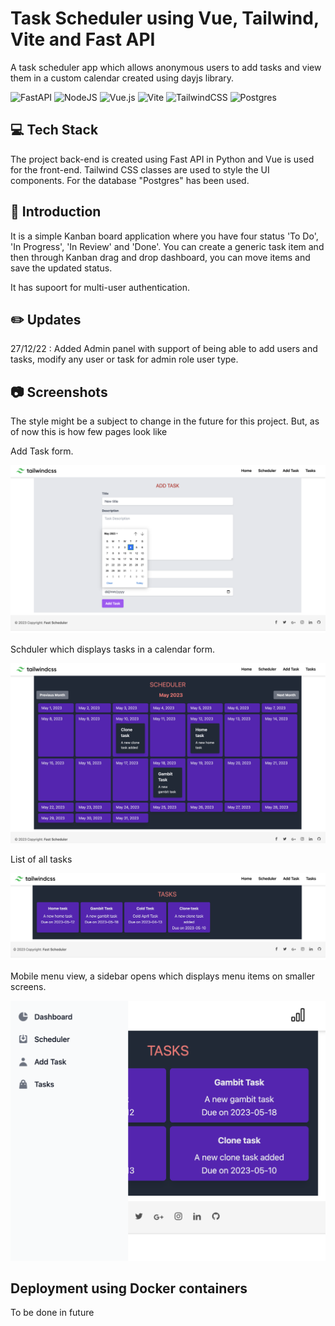# Task Scheduler using Vue, Tailwind, Vite and Fast API

A task scheduler app which allows anonymous users to add tasks and view them in a custom calendar created using dayjs library.

![FastAPI](https://img.shields.io/badge/FastAPI-005571?style=for-the-badge&logo=fastapi)
![NodeJS](https://img.shields.io/badge/node.js-6DA55F?style=for-the-badge&logo=node.js&logoColor=white)
![Vue.js](https://img.shields.io/badge/vuejs-%2335495e.svg?style=for-the-badge&logo=vuedotjs&logoColor=%234FC08D)
![Vite](https://img.shields.io/badge/vite-%23646CFF.svg?style=for-the-badge&logo=vite&logoColor=white)
![TailwindCSS](https://img.shields.io/badge/tailwindcss-%2338B2AC.svg?style=for-the-badge&logo=tailwind-css&logoColor=white)
![Postgres](https://img.shields.io/badge/postgres-%23316192.svg?style=for-the-badge&logo=postgresql&logoColor=white)

## 💻 Tech Stack 

The project back-end is created using Fast API in Python and Vue is used for the front-end. Tailwind CSS classes are used to style the UI components. For the database "Postgres" has been used.

## 📄 Introduction

It is a simple Kanban board application where you have four status 'To Do', 'In Progress', 'In Review' and 'Done'. You can create a generic task item and then through Kanban drag and drop dashboard, you can move items and save the updated status.

It has supoort for multi-user authentication.

## ✏️ Updates

27/12/22 : Added Admin panel with support of being able to add users and tasks, modify any user or task for admin role user type.

## 📷 Screenshots

The style might be a subject to change in the future for this project. But, as of now this is how few pages look like

Add Task form.

![alt text](./screenshots/add_task.png)

Schduler which displays tasks in a calendar form.

![alt text](./screenshots/scheduler.png)

List of all tasks

![alt text](./screenshots/tasks.png)

Mobile menu view, a sidebar opens which displays menu items on smaller screens.

![alt text](./screenshots/mobile_menu.png)

## Deployment using Docker containers

To be done in future
